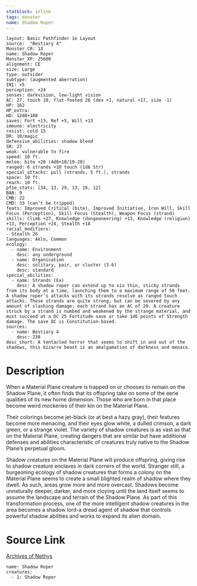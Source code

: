 ```yaml
---
statblock: inline
tags: monster
name: Shadow Roper
---
```

```statblock
layout: Basic Pathfinder 1e Layout
source:  "Bestiary 4"
Monster_CR: 13
name: Shadow Roper
Monster_XP: 25600
alignment: CE
size: Large
type: outsider
subtype: (augmented aberration)
INI: +5
perception: +24
senses: darkvision, low-light vision
AC: 27, touch 10, flat-footed 26 (dex +1, natural +17, size -1)
HP: 162
HP_extra: 
HD: 12d8+108
saves: Fort +13, Ref +5, Will +13
immune: electricity
resist: cold 15
DR: 10/magic
defensive_abilities: shadow blend
SR: 27
weak: vulnerable to fire
speed: 10 ft.
melee: bite +20 (4d8+18/19-20)
ranged: 6 strands +10 touch (1d6 Str)
special_attacks: pull (strands, 5 ft.), strands
space: 10 ft.
reach: 10 ft.
pf1e_stats: [34, 13, 29, 13, 16, 12]
BAB: 9
CMB: 22
CMD: 33 (can’t be tripped)
feats: Improved Critical (bite), Improved Initiative, Iron Will, Skill Focus (Perception), Skill Focus (Stealth), Weapon Focus (strand)
skills: Climb +27, Knowledge (dungeoneering) +13, Knowledge (religion) +13, Perception +24, Stealth +18
racial_modifiers:
- Stealth 26
languages: Aklo, Common
ecology:
  - name: Environment
    desc: any underground
  - name: Organisation
    desc: solitary, pair, or cluster (3-6)
    desc: standard
special_abilities:
  - name: Strands (Ex)
    desc: A shadow roper can extend up to six thin, sticky strands from its body at a time, launching them to a maximum range of 50 feet. A shadow roper’s attacks with its strands resolve as ranged touch attacks. These strands are quite strong, but can be severed by any amount of slashing damage; each strand has an AC of 20. A creature struck by a strand is numbed and weakened by the strange material, and must succeed at a DC 25 Fortitude save or take 1d6 points of Strength damage. The save DC is Constitution-based.
sources:
  - name: Bestiary 4
    desc: 238
desc_short: A tentacled horror that seems to shift in and out of the shadows, this bizarre beast is an amalgamation of darkness and menace.
```
# Description
When a Material Plane creature is trapped on or chooses to remain on the Shadow Plane, it often finds that its offspring take on some of the eerie qualities of its new home dimension. Those who are born in that place become weird mockeries of their kin on the Material Plane.

Their colorings become jet-black (or at best a hazy gray), their features become more menacing, and their eyes glow white, a dulled crimson, a dark green, or a strange violet. The variety of shadow creatures is as vast as that on the Material Plane, creating dangers that are similar but have additional defenses and abilities characteristic of creatures truly native to the Shadow Plane’s perpetual gloom.

Shadow creatures on the Material Plane will produce offspring, giving rise to shadow creature enclaves in dark corners of the world. Stranger still, a burgeoning ecology of shadow creatures that forms a colony on the Material Plane seems to create a small blighted realm of shadow where they dwell. As such, areas grow more and more overcast. Shadows become unnaturally deeper, darker, and more cloying until the land itself seems to assume the landscape and terrain of the Shadow Plane. As part of this transformation process, one of the more intelligent shadow creatures in the area becomes a shadow lord-a dread agent of shadow that controls powerful shadow abilities and works to expand its alien domain.
# Source Link
[Archives of Nethys](https://aonprd.com/MonsterDisplay.aspx?ItemName=Shadow%20Roper)
```encounter-table
name: Shadow Roper
creatures:
  - 1: Shadow Roper
```
